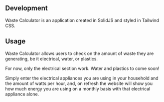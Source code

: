 ## Development

Waste Calculator is an application created in SolidJS and styled in Tailwind CSS.

## Usage

Waste Calculator allows users to check on the amount of waste they are generating, be it electrical, water, or plastics.

For now, only the electrical section work. Water and plastics to come soon!

Simply enter the electrical appliances you are using in your household and the amount of watts per hour, and, on refresh the website will show you how much energy you are using on a monthly basis with that electrical appliance alone.
